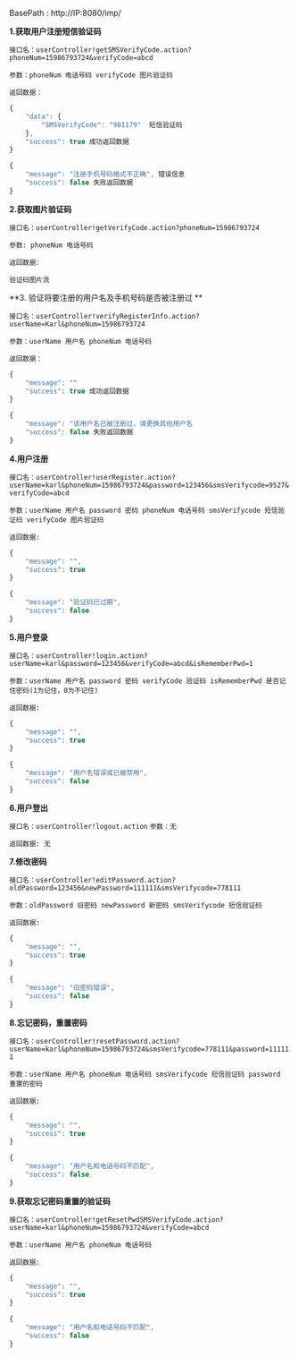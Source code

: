 

BasePath : http://IP:8080/imp/

**1.获取用户注册短信验证码**

`接口名：userController!getSMSVerifyCode.action?phoneNum=15986793724&verifyCode=abcd`

`参数：phoneNum 电话号码 verifyCode 图片验证码`

`返回数据：`
```javascript
{
	"data": {
		"SMSVerifyCode": "981179"  短信验证码
	},
	"success": true 成功返回数据
}

{
	"message": "注册手机号码格式不正确", 错误信息
	"success": false 失败返回数据
}
```
**2.获取图片验证码**

`接口名：userController!getVerifyCode.action?phoneNum=15986793724`

`参数: phoneNum 电话号码`

`返回数据:`

`验证码图片流`


**3. 验证将要注册的用户名及手机号码是否被注册过 **

`接口名：userController!verifyRegisterInfo.action?userName=Karl&phoneNum=15986793724`

`参数：userName 用户名 phoneNum 电话号码`

`返回数据：`
```javascript
{
	"message": ""
	"success": true 成功返回数据
}

{
	"message": "该用户名已被注册过，请更换其他用户名
	"success": false 失败返回数据
}
```

**4.用户注册**

`接口名：userController!userRegister.action?userName=karl&phoneNum=15986793724&password=123456&smsVerifycode=9527&verifyCode=abcd`

`参数：userName 用户名 password 密码 phoneNum 电话号码 smsVerifycode 短信验证码 verifyCode 图片验证码`

`返回数据:`
```javascript
{
	"message": "",
	"success": true
}

{
	"message": "验证码已过期",
	"success": false
}
```

**5.用户登录**

`接口名：userController!login.action?userName=karl&password=123456&verifyCode=abcd&isRememberPwd=1`

`参数：userName 用户名 password 密码 verifyCode 验证码 isRememberPwd 是否记住密码(1为记住，0为不记住)`

`返回数据:`
```javascript
{
	"message": "",
	"success": true
}

{
	"message": "用户名错误或已被禁用",
	"success": false
}
```

**6.用户登出**

`接口名：userController!logout.action`
`参数：无`

`返回数据: 无`


**7.修改密码**

`接口名：userController!editPassword.action?oldPassword=123456&newPassword=111111&smsVerifycode=778111`

`参数：oldPassword 旧密码 newPassword 新密码 smsVerifycode 短信验证码 `

`返回数据:`
```javascript
{
	"message": "",
	"success": true
}

{
	"message": "旧密码错误",
	"success": false
}
```

**8.忘记密码，重置密码**

`接口名：userController!resetPassword.action?userName=karl&phoneNum=15986793724&smsVerifycode=778111&password=111111`

`参数：userName 用户名 phoneNum 电话号码 smsVerifycode 短信验证码 password 重置的密码`

`返回数据:`
```javascript
{
	"message": "",
	"success": true
}

{
	"message": "用户名和电话号码不匹配",
	"success": false
}
```

**9.获取忘记密码重置的验证码**

`接口名：userController!getResetPwdSMSVerifyCode.action?userName=karl&phoneNum=15986793724&verifyCode=abcd`

`参数：userName 用户名 phoneNum 电话号码`

`返回数据:`
```javascript
{
	"message": "",
	"success": true
}

{
	"message": "用户名和电话号码不匹配",
	"success": false
}
```
